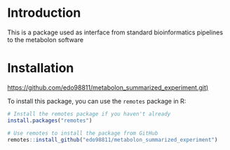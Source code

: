 # Introduction

This is a package used as interface from standard bioinformatics pipelines to the metabolon software 

# Installation 

[https://github.com/edo98811/metabolon_summarized_experiment.git)](https://github.com/edo98811/metabolon_summarized_experiment.git)

To install this package, you can use the `remotes` package in R:

```r
# Install the remotes package if you haven't already
install.packages("remotes")

# Use remotes to install the package from GitHub
remotes::install_github("edo98811/metabolon_summarized_experiment")
```
